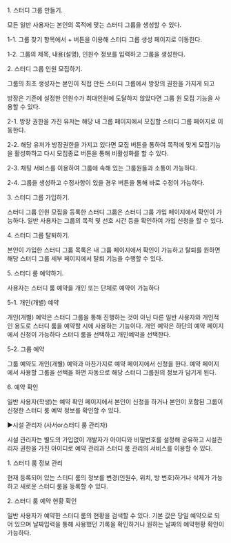<p>1.	스터디 그룹 만들기.</p>
<p> 모든 일반 사용자는 본인의 목적에 맞는 스터디 그룹을 생성할 수 있다.</p>
<p> 1-1.	그룹 찾기 항목에서 + 버튼을 이용해 스터디 그룹 생성 페이지로 이동한다.</p>
<p> 1-2.	그룹의 제목, 내용(설명), 인원수 정보를 입력하고 그룹을 생성한다.</p>

<p>2.	스터디 그룹 인원 모집하기.</p>
<p> 그룹의 최초 생성자는 본인이 직접 만든 스터디 그룹에서 방장의 권한을 가지게 되고</p>
<p> 방장은 기존에 설정한 인원수가 최대인원에 도달하지 않았다면 그룹 원 모집 기능을 사용할 수 있다.</p>
<p> 2-1. 방장 권한을 가진 유저는 해당 내 그룹 페이지에서 모집할 스터디 그룹 페이지로 이동한다.</p>
<p> 2-2. 해당 유저가 방장권한을 가지고 있다면 모집 버튼을 통하여 목적에 맞게 모집기능을 활성화하고 다시 모집종료 버튼을 통해 비활성화를 할 수 있다.</p>
<p> 2-3. 채팅 서비스를 이용하여 그룹에 속해 있는 그룹원들과 소통이 가능하다.</p>
<p> 2-4. 그룹을 생성하고 수정사항이 있을 경우 버튼을 통해 바로 수정이 가능하다.</p>

<p>3.	스터디 그룹 가입하기.</p>
<p> 스터디 그룹 인원 모집을 등록한 스터디 그룹은 스터디 그룹 가입 페이지에서 확인이 가능하다. 일반 사용자는 그룹의 목적 및 선호 시간 등을 확인하여 가입 신청을 할 수 있다.</p>

<p>4.	스터디 그룹 탈퇴하기.</p>
<p> 본인이 가입한 스터디 그룹 목록은 내 그룹 페이지에서 확인이 가능하고 탈퇴를 원하면 해당 스터디 그룹 세부 페이지에서 탈퇴 기능을 수행할 수 있다.</p>
 
<p>5.	스터디 룸 예약하기.</p>
<p> 사용자는 스터디 룸 예약을 개인 또는 단체로 예약이 가능하다</p>

<p>5-1. 개인(개별) 예약</p>
<p> 개인(개별) 예약은 스터디 그룹을 통해 진행하는 것이 아닌 다른 일반 사용자와 개인적인 용도로 스터디 룸을 예약할 시에 사용하는 기능이다.
개인 예약은 하단의 예약 페이지에서 신청이 가능하다
스터디 룸을 선택하고 개인예약을 선택한다.</p>

<p>5-2. 그룹 예약</p>
<p> 그룹 예약도 개인(개별) 예약과 마찬가지로 예약 페이지에서 신청을 한다.
예약 페이지에서 사용할 그룹을 선택을 하면 자동으로 해당 스터디 그룹원의 정보가 담기게 된다.</p>

<p>6. 예약 확인</p>
<p> 일반 사용자(학생)는 예약 확인 페이지에서 본인이 신청을 하거나 본인이 포함된 그룹이 신청한 스터디 룸 예약 정보를 확인할 수 있다. </p>

 <p>▶시설 관리자 (사서or스터디 룸 관리자)</p>
<p> 시설 관리자는 별도의 가입없이 개발자가 아이디와 비밀번호를 설정해 공유하고 시설관리자 권한을 가진 아이디로 예약 관리과 스터디 룸 관리의 서비스를 이용할 수 있다.</p>

<p>1.	스터디 룸 정보 관리</p>
<p> 현재 등록되어 있는 스터디 룸의 정보를 변경(인원수, 위치, 방 번호)하거나 삭제가 가능하고 
새로운 스터디 룸을 등록할 수 있다.</p>

<p>2.	스터디 룸 예약 현황 확인</p>
<p> 일반 사용자가 예약한 스터디 룸의 현황을 검색할 수 있다.
기본 값은 당일 예약으로 되어 있으며 날짜입력을 통해 사용했던 기록을 확인하거나 
원하는 날짜의 예약현황 확인이 가능하다.</p>



